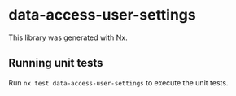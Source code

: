 # data-access-user-settings

This library was generated with [Nx](https://nx.dev).

## Running unit tests

Run `nx test data-access-user-settings` to execute the unit tests.
